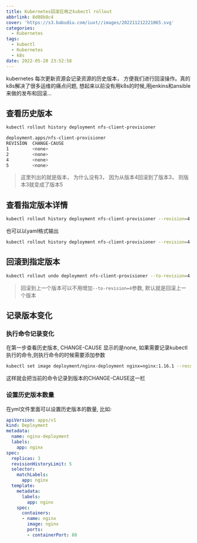 ```yaml
---
title: Kubernetes回滚应用之kubectl rollout
abbrlink: 8d88b8c4
cover: 'https://s3.babudiu.com/iuxt//images/202211212221065.svg'
categories:
  - Kubernetes
tags:
  - kubectl
  - Kubernetes
  - k8s
date: 2022-05-20 23:52:58
---
```


kubernetes 每次更新资源会记录资源的历史版本， 方便我们进行回滚操作。真的k8s解决了很多运维的痛点问题, 想起来以前没有用k8s的时候,用jenkins和ansible来做的发布和回滚...

## 查看历史版本

```bash
kubectl rollout history deployment nfs-client-provisioner

deployment.apps/nfs-client-provisioner
REVISION  CHANGE-CAUSE
1         <none>
2         <none>
4         <none>
5         <none>
```

> 这里列出的就是版本， 为什么没有3， 因为从版本4回滚到了版本3， 则版本3就变成了版本5

## 查看指定版本详情

```bash
kubectl rollout history deployment nfs-client-provisioner --revision=4
```

也可以以yaml格式输出

```bash
kubectl rollout history deployment nfs-client-provisioner --revision=4 -o yaml
```

## 回滚到指定版本

```bash
kubectl rollout undo deployment nfs-client-provisioner --to-revision=4
```

> 回滚到上一个版本可以不用增加`--to-revision=4`参数, 默认就是回滚上一个版本

## 记录版本变化

### 执行命令记录变化

在第一步查看历史版本, CHANGE-CAUSE 显示的是none, 如果需要记录kubectl执行的命令,则执行命令的时候需要添加参数

```bash
kubectl set image deployment/nginx-deployment nginx=nginx:1.16.1 --record=true
```

这样就会把当前的命令记录到版本的CHANGE-CAUSE这一栏

### 设置历史版本数量

在yml文件里面可以设置历史版本的数量, 比如:

```yml
apiVersion: apps/v1
kind: Deployment
metadata:
  name: nginx-deployment
  labels:
    app: nginx
spec:
  replicas: 3
  revisionHistoryLimit: 5
  selector:
    matchLabels:
      app: nginx
  template:
    metadata:
      labels:
        app: nginx
    spec:
      containers:
      - name: nginx
        image: nginx
        ports:
        - containerPort: 80
```